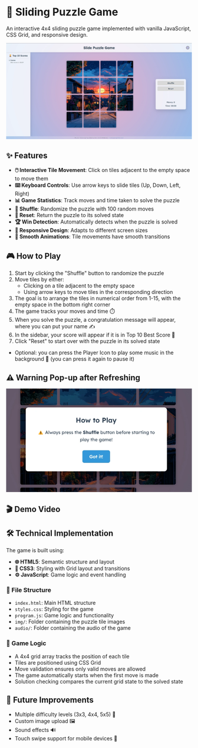 # 🧩 Sliding Puzzle Game

An interactive 4x4 sliding puzzle game implemented with vanilla JavaScript, CSS Grid, and responsive design.

![Sliding Puzzle Game Screenshot](screenshots/image.webp)

## ✨ Features

- **🖱️ Interactive Tile Movement**: Click on tiles adjacent to the empty space to move them
- **⌨️ Keyboard Controls**: Use arrow keys to slide tiles (Up, Down, Left, Right)
- **📊 Game Statistics**: Track moves and time taken to solve the puzzle
- **🔀 Shuffle**: Randomize the puzzle with 100 random moves
- **🔄 Reset**: Return the puzzle to its solved state
- **🏆 Win Detection**: Automatically detects when the puzzle is solved
- **📱 Responsive Design**: Adapts to different screen sizes
- **🌊 Smooth Animations**: Tile movements have smooth transitions

## 🎮 How to Play

1. Start by clicking the "Shuffle" button to randomize the puzzle
2. Move tiles by either:
   - Clicking on a tile adjacent to the empty space
   - Using arrow keys to move tiles in the corresponding direction
3. The goal is to arrange the tiles in numerical order from 1-15, with the empty space in the bottom right corner
4. The game tracks your moves and time ⏱️
5. When you solve the puzzle, a congratulation message will appear, where you can put your name ✍️
6. In the sidebar, your score will appear if it is in Top 10 Best Score 🏅
7. Click "Reset" to start over with the puzzle in its solved state

- Optional: you can press the Player Icon to play some music in the background 🎵 (you can press it again to pause it)

## ⚠️ Warning Pop-up after Refreshing

![Sliding Puzzle Game Warning Pop-up](screenshots/warning.webp)

## 🎬 Demo Video

## 🛠️ Technical Implementation

The game is built using:

- **🌐 HTML5**: Semantic structure and layout
- **🎨 CSS3**: Styling with Grid layout and transitions
- **⚙️ JavaScript**: Game logic and event handling

### 📁 File Structure

- `index.html`: Main HTML structure
- `styles.css`: Styling for the game
- `program.js`: Game logic and functionality
- `img/`: Folder containing the puzzle tile images
- `audio/`: Folder containing the audio of the game

### 🧠 Game Logic

- A 4x4 grid array tracks the position of each tile
- Tiles are positioned using CSS Grid
- Move validation ensures only valid moves are allowed
- The game automatically starts when the first move is made
- Solution checking compares the current grid state to the solved state

## 🚀 Future Improvements

- Multiple difficulty levels (3x3, 4x4, 5x5) 🔢
- Custom image upload 🖼️
- Sound effects 🔊
- Touch swipe support for mobile devices 📱

